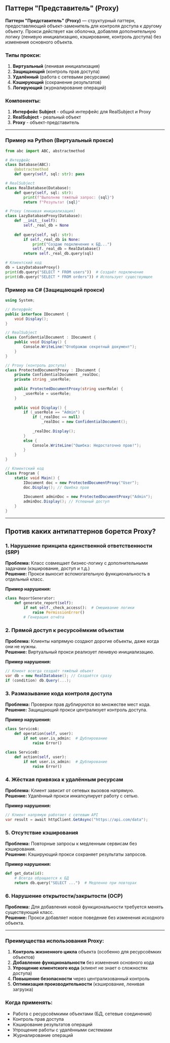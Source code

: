 ## Паттерн "Представитель" (Proxy)

**Паттерн "Представитель" (Proxy)** — структурный паттерн, предоставляющий объект-заменитель для контроля доступа к другому объекту. Прокси действует как оболочка, добавляя дополнительную логику (ленивую инициализацию, кэширование, контроль доступа) без изменения основного объекта.

### Типы прокси:
1. **Виртуальный** (ленивая инициализация)
2. **Защищающий** (контроль прав доступа)
3. **Удалённый** (работа с сетевыми ресурсами)
4. **Кэширующий** (сохранение результатов)
5. **Логирующий** (журналирование операций)

### Компоненты:
1. **Интерфейс Subject** - общий интерфейс для RealSubject и Proxy
2. **RealSubject** - реальный объект
3. **Proxy** - объект-представитель

---

### Пример на Python (Виртуальный прокси)
```python
from abc import ABC, abstractmethod

# Интерфейс
class Database(ABC):
    @abstractmethod
    def query(self, sql: str): pass

# RealSubject
class RealDatabase(Database):
    def query(self, sql: str):
        print(f"Выполняю тяжёлый запрос: {sql}")
        return f"Результат {sql}"

# Proxy (ленивая инициализация)
class LazyDatabaseProxy(Database):
    def __init__(self):
        self._real_db = None
    
    def query(self, sql: str):
        if self._real_db is None:
            print("Создаю подключение к БД...")
            self._real_db = RealDatabase()
        return self._real_db.query(sql)

# Клиентский код
db = LazyDatabaseProxy()
print(db.query("SELECT * FROM users"))  # Создаёт подключение
print(db.query("SELECT * FROM orders")) # Использует существующее
```

### Пример на C# (Защищающий прокси)
```csharp
using System;

// Интерфейс
public interface IDocument {
    void Display();
}

// RealSubject
class ConfidentialDocument : IDocument {
    public void Display() {
        Console.WriteLine("Отображаю секретный документ");
    }
}

// Proxy (контроль доступа)
class ProtectedDocumentProxy : IDocument {
    private ConfidentialDocument _realDoc;
    private string _userRole;
    
    public ProtectedDocumentProxy(string userRole) {
        _userRole = userRole;
    }
    
    public void Display() {
        if (_userRole == "Admin") {
            if (_realDoc == null) 
                _realDoc = new ConfidentialDocument();
            
            _realDoc.Display();
        }
        else {
            Console.WriteLine("Ошибка: Недостаточно прав!");
        }
    }
}

// Клиентский код
class Program {
    static void Main() {
        IDocument doc = new ProtectedDocumentProxy("User");
        doc.Display(); // Ошибка прав
        
        IDocument adminDoc = new ProtectedDocumentProxy("Admin");
        adminDoc.Display(); // Успешный доступ
    }
}
```

---

## Против каких антипаттернов борется Proxy?

### 1. **Нарушение принципа единственной ответственности (SRP)**
**Проблема:** Класс совмещает бизнес-логику с дополнительными задачами (кэширование, доступ и т.д.)  
**Решение:** Прокси выносит вспомогательную функциональность в отдельный класс.

**Пример нарушения:**
```python
class ReportGenerator:
    def generate_report(self):
        if not self._check_access():  # Смешивание логики
            raise PermissionError()
        # Генерация отчёта
```

### 2. **Прямой доступ к ресурсоёмким объектам**
**Проблема:** Клиенты напрямую создают дорогие объекты, даже когда они не нужны.  
**Решение:** Виртуальный прокси реализует ленивую инициализацию.

**Пример нарушения:**
```csharp
// Клиент всегда создаёт тяжёлый объект
var db = new RealDatabase(); // Создаётся сразу
if (condition) db.Query(...);
```

### 3. **Размазывание кода контроля доступа**
**Проблема:** Проверки прав дублируются во множестве мест кода.  
**Решение:** Защищающий прокси централизует контроль доступа.

**Пример нарушения:**
```python
class ServiceA:
    def operation(self, user):
        if not user.is_admin:  # Дублирование
            raise Error()
        
class ServiceB:
    def action(self, user):
        if not user.is_admin:  # Дублирование
            raise Error()
```

### 4. **Жёсткая привязка к удалённым ресурсам**
**Проблема:** Клиент зависит от сетевых вызовов напрямую.  
**Решение:** Удалённый прокси инкапсулирует работу с сетью.

**Пример нарушения:**
```csharp
// Клиент напрямую работает с сетевым API
var result = await httpClient.GetAsync("https://api.com/data");
```

### 5. **Отсутствие кэширования**
**Проблема:** Повторные запросы к медленным сервисам без кэширования.  
**Решение:** Кэширующий прокси сохраняет результаты запросов.

**Пример нарушения:**
```python
def get_data(id):
    # Всегда обращается к БД
    return db.query("SELECT ...")  # Медленно при повторах
```

### 6. **Нарушение открытости/закрытости (OCP)**
**Проблема:** Для добавления новой функциональности требуется менять существующий класс.  
**Решение:** Прокси добавляет новое поведение без изменения исходного объекта.

---

### Преимущества использования Proxy:
1. **Контроль жизненного цикла** объекта (особенно для ресурсоёмких объектов)
2. **Добавление функциональности** без изменения основного кода
3. **Упрощение клиентского кода** (клиент не знает о сложностях доступа)
4. **Повышение безопасности** через централизованный контроль
5. **Оптимизация производительности** (кэширование, ленивая загрузка)

### Когда применять:
- Работа с ресурсоёмкими объектами (БД, сетевые соединения)
- Контроль прав доступа
- Кэширование результатов операций
- Упрощение работы с удалёнными системами
- Журналирование операций